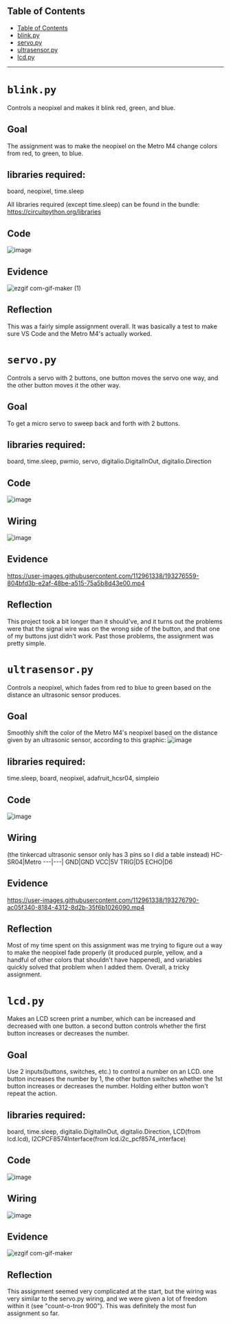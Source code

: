 ## Table of Contents
* [Table of Contents](#TableOfContents)
* [blink.py](#blink.py)
* [servo.py](#servo.py)
* [ultrasensor.py](#ultrasensor.py)
* [lcd.py](#lcd.py)
---
# `blink.py`
Controls a neopixel and makes it blink red, green, and blue. 
## Goal
The assignment was to make the neopixel on the Metro M4 change colors from red, to green, to blue.
## libraries required:
board, neopixel, time.sleep

All libraries required (except time.sleep) can be found in the bundle: https://circuitpython.org/libraries
## Code
![image](https://user-images.githubusercontent.com/112961338/191976543-13d5759d-2f82-4997-a063-4db2cf937ab6.png)
## Evidence
![ezgif com-gif-maker (1)](https://user-images.githubusercontent.com/112961338/193049719-032fa94f-a18e-4824-8b91-dd4695897ab6.gif)
## Reflection
This was a fairly simple assignment overall. It was basically a test to make sure VS Code and the Metro M4's actually worked.
# `servo.py` 
Controls a servo with 2 buttons, one button moves the servo one way, and the other button moves it the other way. 
## Goal
To get a micro servo to sweep back and forth with 2 buttons.
## libraries required:
board, time.sleep, pwmio, servo, digitalio.DigitalInOut, digitalio.Direction
## Code
![image](https://user-images.githubusercontent.com/112961338/192539077-f8848581-a07c-4dea-b97a-23b43bb37a45.png)
## Wiring
![image](https://user-images.githubusercontent.com/112961338/192543191-aa17c350-e8f0-4e44-871f-a25ccecde198.png)
## Evidence
https://user-images.githubusercontent.com/112961338/193276559-804bfd3b-e2af-48be-a515-75a5b8d43e00.mp4
## Reflection
This project took a bit longer than it should've, and it turns out the problems were that the signal wire was on the wrong side of the button, and that one of my buttons just didn't work. Past those problems, the assignment was pretty simple.
# `ultrasensor.py` 
Controls a neopixel, which fades from red to blue to green based on the distance an ultrasonic sensor produces. 
## Goal
Smoothly shift the color of the Metro M4's neopixel based on the distance given by an ultrasonic sensor, according to this graphic:
![image](https://user-images.githubusercontent.com/112961338/192543808-eb23399e-13dd-4b47-9c55-851d5c1238ce.png)
## libraries required:
time.sleep, board, neopixel, adafruit_hcsr04, simpleio
## Code
![image](https://user-images.githubusercontent.com/112961338/192544025-d3b3d278-7e73-4da5-b064-deef88f071b4.png)
## Wiring
(the tinkercad ultrasonic sensor only has 3 pins so I did a table instead)
HC-SR04|Metro
---|---|
GND|GND
VCC|5V
TRIG|D5
ECHO|D6
## Evidence
https://user-images.githubusercontent.com/112961338/193276790-ac05f340-8184-4312-8d2b-35f6b1026090.mp4
## Reflection
Most of my time spent on this assignment was me trying to figure out a way to make the neopixel fade properly (it produced purple, yellow, and a handful of other colors that shouldn't have happened), and variables quickly solved that problem when I added them. Overall, a tricky assignment.
# `lcd.py`
Makes an LCD screen print a number, which can be increased and decreased with one button. a second button controls whether the first button increases or decreases the number.
## Goal
Use 2 inputs(buttons, switches, etc.) to control a number on an LCD. one button increases the number by 1, the other button switches whether the 1st button increases or decreases the number. Holding either button won't repeat the action.
## libraries required:
board, time.sleep, digitalio.DigitalInOut, digitalio.Direction, LCD(from lcd.lcd), I2CPCF8574Interface(from lcd.i2c_pcf8574_interface)
## Code
![image](https://user-images.githubusercontent.com/112961338/192549323-0a317b1f-465a-4520-8b76-30a9581cef41.png)
## Wiring
![image](https://user-images.githubusercontent.com/112961338/192551649-81cf4202-75e5-4c22-84b8-5747447f2505.png)
## Evidence
![ezgif com-gif-maker](https://user-images.githubusercontent.com/112961338/193049116-ff705893-cd41-4f89-84db-9e2196635437.gif)
## Reflection
This assignment seemed very complicated at the start, but the wiring was very similar to the servo.py wiring, and we were given a lot of freedom within it (see "count-o-tron 900"). This was definitely the most fun assignment so far.
